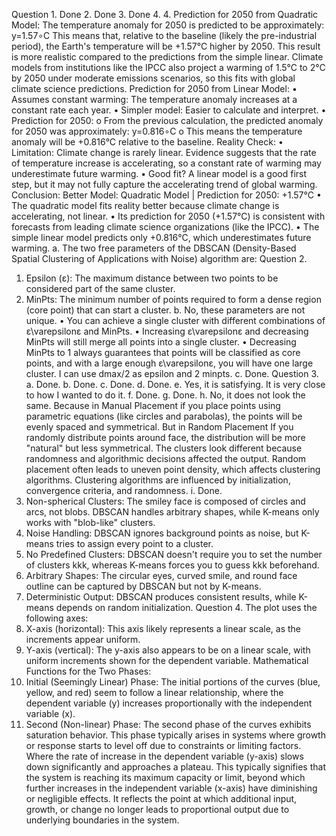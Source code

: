 Question 1. Done 2. Done 3. Done 4. 4. Prediction for 2050 from Quadratic Model: The temperature anomaly for 2050 is predicted to be approximately: y=1.57∘C
This means that, relative to the baseline (likely the pre-industrial period), the Earth's temperature will be +1.57°C higher by 2050.
This result is more realistic compared to the predictions from the simple linear. Climate models from institutions like the IPCC also project a warming of 1.5°C to 2°C by 2050 under moderate emissions scenarios, so this fits with global climate science predictions.
Prediction for 2050 from Linear Model:
•	Assumes constant warming: The temperature anomaly increases at a constant rate each year.
•	Simpler model: Easier to calculate and interpret.
•	Prediction for 2050:
o	From the previous calculation, the predicted anomaly for 2050 was approximately: y=0.816∘C
o	This means the temperature anomaly will be +0.816°C relative to the baseline.
Reality Check:
•	Limitation: Climate change is rarely linear. Evidence suggests that the rate of temperature increase is accelerating, so a constant rate of warming may underestimate future warming.
•	Good fit? A linear model is a good first step, but it may not fully capture the accelerating trend of global warming.
Conclusion:
 Better Model: Quadratic Model
| Prediction for 2050: +1.57°C
•	The quadratic model fits reality better because climate change is accelerating, not linear.
•	Its prediction for 2050 (+1.57°C) is consistent with forecasts from leading climate science organizations (like the IPCC).
•	The simple linear model predicts only +0.816°C, which underestimates future warming.
a. The two free parameters of the DBSCAN (Density-Based Spatial Clustering of Applications with Noise) algorithm are:
Question 2. 
1.	Epsilon (ε): The maximum distance between two points to be considered part of the same cluster.
2.	MinPts: The minimum number of points required to form a dense region (core point) that can start a cluster.
b. No, these parameters are not unique.
•	You can achieve a single cluster with different combinations of ε\varepsilonε and MinPts.
•	Increasing ε\varepsilonε and decreasing MinPts will still merge all points into a single cluster.
•	Decreasing MinPts to 1 always guarantees that points will be classified as core points, and with a large enough ε\varepsilonε, you will have one large cluster.
I can use dmax/2 as epsilon and 2 minpts. 
c. Done.
Question 3.
a. Done. b. Done. c. Done. d. Done. e. Yes, it is satisfying. It is very close to how I wanted to do it.  f. Done.  g. Done. 
h. No, it does not look the same. Because in Manual Placement if you place points using parametric equations (like circles and parabolas), the points will be evenly spaced and symmetrical. But in Random Placement If you randomly distribute points around face, the distribution will be more "natural" but less symmetrical. The clusters look different because randomness and algorithmic decisions affected the output. Random placement often leads to uneven point density, which affects clustering algorithms. Clustering algorithms are influenced by initialization, convergence criteria, and randomness. i. Done.  
1. Non-spherical Clusters: The smiley face is composed of circles and arcs, not blobs. DBSCAN handles arbitrary shapes, while K-means only works with "blob-like" clusters.
2.  Noise Handling: DBSCAN ignores background points as noise, but K-means tries to assign every point to a cluster.
3. No Predefined Clusters: DBSCAN doesn't require you to set the number of clusters kkk, whereas K-means forces you to guess kkk beforehand.
4. Arbitrary Shapes: The circular eyes, curved smile, and round face outline can be captured by DBSCAN but not by K-means.
5. Deterministic Output: DBSCAN produces consistent results, while K-means depends on random initialization.
Question 4.
The plot uses the following axes:
1.	X-axis (horizontal): This axis likely represents a linear scale, as the increments appear uniform.
2.	Y-axis (vertical): The y-axis also appears to be on a linear scale, with uniform increments shown for the dependent variable.
Mathematical Functions for the Two Phases:
1.	Initial (Seemingly Linear) Phase: The initial portions of the curves (blue, yellow, and red) seem to follow a linear relationship, where the dependent variable (y) increases proportionally with the independent variable (x).
2.	Second (Non-linear) Phase: The second phase of the curves exhibits saturation behavior. This phase typically arises in systems where growth or response starts to level off due to constraints or limiting factors. 
Where the rate of increase in the dependent variable (y-axis) slows down significantly and approaches a plateau. This typically signifies that the system is reaching its maximum capacity or limit, beyond which further increases in the independent variable (x-axis) have diminishing or negligible effects. It reflects the point at which additional input, growth, or change no longer leads to proportional output due to underlying boundaries in the system.

















 

